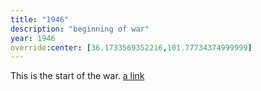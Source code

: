 ```yaml
---
title: "1946"
description: "beginning of war"
year: 1946
override:center: [36.1733569352216,101.77734374999999]
---
```

This is the start of the war. [a link](https://google.com)